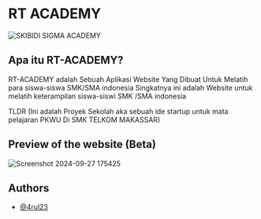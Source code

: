 
# RT ACADEMY

![SKIBIDI SIGMA ACADEMY](https://github.com/user-attachments/assets/d55e24bb-580b-4c25-8fe9-034850d4b25d)
## Apa itu RT-ACADEMY?

RT-ACADEMY adalah Sebuah Aplikasi Website Yang Dibuat Untuk Melatih para siswa-siswa SMK/SMA indonesia Singkatnya ini adalah Website untuk melatih keterampilan siswa-siswi SMK /SMA indonesia

TLDR
(Ini adalah Proyek Sekolah aka sebuah ide startup untuk mata pelajaran PKWU Di SMK TELKOM MAKASSAR)




## Preview of the website (Beta)

![Screenshot 2024-09-27 175425](https://github.com/user-attachments/assets/b1c914ab-7933-4f44-b0a2-644167728051)







## Authors

- [@4rul23](https://www.github.com/4rul23)
